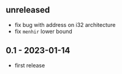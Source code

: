 ## unreleased

- fix bug with address on i32 architecture
- fix `menhir` lower bound

## 0.1 - 2023-01-14

- first release
